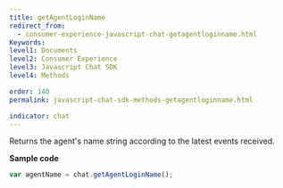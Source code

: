```yaml
---
title: getAgentLoginName
redirect_from:
  - consumer-experience-javascript-chat-getagentloginname.html
Keywords:
level1: Documents
level2: Consumer Experience
level3: Javascript Chat SDK
level4: Methods

order: 140
permalink: javascript-chat-sdk-methods-getagentloginname.html

indicator: chat
---
```


Returns the agent's name string according to the latest events received.

**Sample code**

```javascript
var agentName = chat.getAgentLoginName();
```

